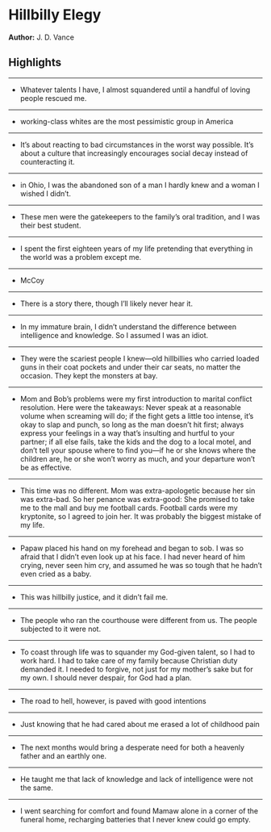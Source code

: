 # Hillbilly Elegy  
**Author:** J. D. Vance

## Highlights

---

- Whatever talents I have, I almost squandered until a handful of loving people rescued me.

---

- working-class whites are the most pessimistic group in America

---

- It’s about reacting to bad circumstances in the worst way possible. It’s about a culture that increasingly encourages social decay instead of counteracting it.

---

- in Ohio, I was the abandoned son of a man I hardly knew and a woman I wished I didn’t.

---

- These men were the gatekeepers to the family’s oral tradition, and I was their best student.

---

- I spent the first eighteen years of my life pretending that everything in the world was a problem except me.

---

- McCoy

---

- There is a story there, though I’ll likely never hear it.

---

- In my immature brain, I didn’t understand the difference between intelligence and knowledge. So I assumed I was an idiot.

---

- They were the scariest people I knew—old hillbillies who carried loaded guns in their coat pockets and under their car seats, no matter the occasion. They kept the monsters at bay.

---

- Mom and Bob’s problems were my first introduction to marital conflict resolution. Here were the takeaways: Never speak at a reasonable volume when screaming will do; if the fight gets a little too intense, it’s okay to slap and punch, so long as the man doesn’t hit first; always express your feelings in a way that’s insulting and hurtful to your partner; if all else fails, take the kids and the dog to a local motel, and don’t tell your spouse where to find you—if he or she knows where the children are, he or she won’t worry as much, and your departure won’t be as effective.

---

- This time was no different. Mom was extra-apologetic because her sin was extra-bad. So her penance was extra-good: She promised to take me to the mall and buy me football cards. Football cards were my kryptonite, so I agreed to join her. It was probably the biggest mistake of my life.

---

- Papaw placed his hand on my forehead and began to sob. I was so afraid that I didn’t even look up at his face. I had never heard of him crying, never seen him cry, and assumed he was so tough that he hadn’t even cried as a baby.

---

- This was hillbilly justice, and it didn’t fail me.

---

- The people who ran the courthouse were different from us. The people subjected to it were not.

---

- To coast through life was to squander my God-given talent, so I had to work hard. I had to take care of my family because Christian duty demanded it. I needed to forgive, not just for my mother’s sake but for my own. I should never despair, for God had a plan.

---

- The road to hell, however, is paved with good intentions

---

- Just knowing that he had cared about me erased a lot of childhood pain

---

- The next months would bring a desperate need for both a heavenly father and an earthly one.

---

- He taught me that lack of knowledge and lack of intelligence were not the same.

---

- I went searching for comfort and found Mamaw alone in a corner of the funeral home, recharging batteries that I never knew could go empty.

